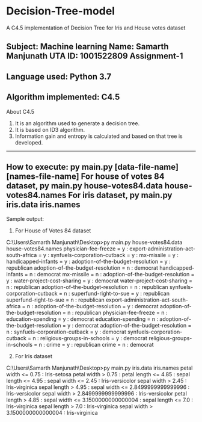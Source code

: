 # Decision-Tree-model
A C4.5 implementation of Decision Tree for Iris and House votes dataset

Subject: Machine learning
Name: Samarth Manjunath
UTA ID: 1001522809
Assignment-1
-------------------------------------------------------------------
Language used: Python 3.7
-------------------------------------------------------------------
Algorithm implemented: C4.5
------------------------------------------------------------------
About C4.5
1. It is an algorithm used to generate a decision tree. 
2. It is based on ID3 algorithm.
3. Information gain and entropy is calculated and based on that tree is developed.
--------------------------------------------------------------------
How to execute:
py main.py [data-file-name] [names-file-name]
For house of votes 84 dataset,
py main.py house-votes84.data house-votes84.names
For iris dataset,
py main.py iris.data iris.names
----------------------------------------------------------------------
Sample output:

1. For House of Votes 84 dataset

C:\Users\Samarth Manjunath\Desktop>py main.py house-votes84.data house-votes84.names
physician-fee-freeze = y :
        export-administration-act-south-africa = y :
                synfuels-corporation-cutback = y :
                        mx-missile = y :
                                handicapped-infants = y :
                                        adoption-of-the-budget-resolution = y : republican
                                        adoption-of-the-budget-resolution = n : democrat
                                handicapped-infants = n : democrat
                        mx-missile = n :
                                adoption-of-the-budget-resolution = y :
                                        water-project-cost-sharing = y : democrat
                                        water-project-cost-sharing = n : republican
                                adoption-of-the-budget-resolution = n : republican
                synfuels-corporation-cutback = n :
                        superfund-right-to-sue = y : republican
                        superfund-right-to-sue = n : republican
        export-administration-act-south-africa = n :
                adoption-of-the-budget-resolution = y : democrat
                adoption-of-the-budget-resolution = n : republican
physician-fee-freeze = n :
        education-spending = y : democrat
        education-spending = n :
                adoption-of-the-budget-resolution = y : democrat
                adoption-of-the-budget-resolution = n :
                        synfuels-corporation-cutback = y : democrat
                        synfuels-corporation-cutback = n :
                                religious-groups-in-schools = y : democrat
                                religious-groups-in-schools = n :
                                        crime = y : republican
                                        crime = n : democrat

2. For Iris dataset

C:\Users\Samarth Manjunath\Desktop>py main.py iris.data iris.names
petal width <= 0.75 : Iris-setosa
petal width > 0.75 :
        petal length <= 4.85 :
                sepal length <= 4.95 :
                        sepal width <= 2.45 : Iris-versicolor
                        sepal width > 2.45 : Iris-virginica
                sepal length > 4.95 :
                        sepal width <= 2.8499999999999996 : Iris-versicolor
                        sepal width > 2.8499999999999996 : Iris-versicolor
        petal length > 4.85 :
                sepal width <= 3.1500000000000004 :
                        sepal length <= 7.0 : Iris-virginica
                        sepal length > 7.0 : Iris-virginica
                sepal width > 3.1500000000000004 : Iris-virginica




